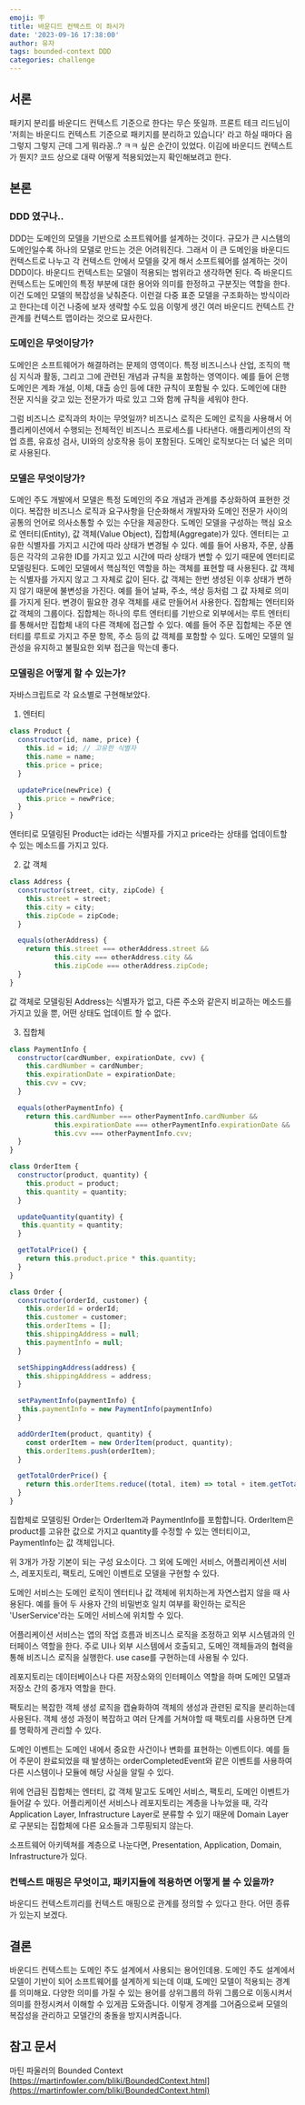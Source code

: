 ```yaml
---
emoji: 🪧
title: 바운디드 컨텍스트 이 좌시가
date: '2023-09-16 17:38:00'
author: 유자
tags: bounded-context DDD
categories: challenge
---
```


## 서론
패키지 분리를 바운디드 컨텍스트 기준으로 한다는 무슨 뜻일까. 프론트 테크 리드님이 '저희는 바운디드 컨텍스트 기준으로 패키지를 분리하고 있습니다' 라고 하실 때마다 음 그렇지 그렇지 
근데 그게 뭐라꽁..? ㅋㅋ 싶은 순간이 있었다. 이김에 바운디드 컨텍스트가 뭔지? 코드 상으로 대략 어떻게 적용되었는지 확인해보려고 한다.

## 본론
### DDD 였구나.. 
DDD는 도메인의 모델을 기반으로 소프트웨어를 설계하는 것이다. 규모가 큰 시스템의 도메인일수록 하나의 모델로 만드는 것은 어려워진다. 그래서 이 큰 도메인을 바운디드 컨텍스트로 나누고 각 컨텍스트 안에서 모델을 갖게 해서 소프트웨어를 설계하는 것이 DDD이다.
바운디드 컨텍스트는 모델이 적용되는 범위라고 생각하면 된다. 즉 바운디드 컨텍스트는 도메인의 특정 부분에 대한 용어와 의미를 한정하고 구분짓는 역할을 한다. 이건 도메인 모델의 복잡성을 낮춰준다.
이런걸 다중 표준 모델을 구조화하는 방식이라고 한다는데 이건 나중에 보자 생략할 수도 있음 
이렇게 생긴 여러 바운디드 컨텍스트 간 관계를 컨텍스트 맵이라는 것으로 묘사한다. 

### 도메인은 무엇이당가?
도메인은 소프트웨어가 해결하려는 문제의 영역이다. 특정 비즈니스나 산업, 조직의 핵심 지식과 활동, 그리고 그에 관련된 개념과 규칙을 포함하는 영역이다. 
예를 들어 은행 도메인은 계좌 개설, 이체, 대출 승인 등에 대한 규칙이 포함될 수 있다.
도메인에 대한 전문 지식을 갖고 있는 전문가가 따로 있고 그와 함께 규칙을 세워야 한다. 

그럼 비즈니스 로직과의 차이는 무엇일까? 비즈니스 로직은 도메인 로직을 사용해서 어플리케이션에서 수행되는 전체적인 비즈니스 프로세스를 나타낸다. 애플리케이션의 작업 흐름, 유효성 검사, UI와의 상호작용 등이 포함된다. 도메인 로직보다는 더 넓은 의미로 사용된다. 

### 모델은 무엇이당가? 
도메인 주도 개발에서 모델은 특정 도메인의 주요 개념과 관계를 추상화하여 표현한 것이다. 복잡한 비즈니스 로직과 요구사항을 단순화해서 개발자와 도메인 전문가 사이의 공통의 언어로 의사소통할 수 있는 수단을 제공한다. 
도메인 모델을 구성하는 핵심 요소로 엔터티(Entity), 값 객체(Value Object), 집합체(Aggregate)가 있다.
엔터티는 고유한 식별자를 가지고 시간에 따라 상태가 변경될 수 있다. 예를 들어 사용자, 주문, 상품등은 각각의 고유한 ID를 가지고 있고 시간에 따라 상태가 변할 수 있기 때문에 엔터티로 모델링된다. 도메인 모델에서 핵심적인 역할을 하는 객체를 표현할 때 사용된다.
값 객체는 식별자를 가지지 않고 그 자체로 값이 된다. 값 객체는 한번 생성된 이후 상태가 변하지 않기 때문에 불변성을 가진다. 예를 들어 날짜, 주소, 색상 등처럼 그 값 자체로 의미를 가지게 된다. 변경이 필요한 경우 객체를 새로 만들어서 사용한다. 
집합체는 엔터티와 값 객체의 그룹이다. 집합체는 하나의 루트 엔터티를 기반으로 외부에서는 루트 엔터티를 통해서만 집합체 내의 다른 객체에 접근할 수 있다. 예를 들어 주문 집합체는 주문 엔터티를 루트로 가지고 주문 항목, 주소 등의 값 객체를 포함할 수 있다. 도메인 모델의 일관성을 유지하고 불필요한 외부 접근을 막는데 좋다.


### 모델링은 어떻게 할 수 있는가? 
자바스크립트로 각 요소별로 구현해보았다. 
1. 엔터티
```js
class Product {
  constructor(id, name, price) {
    this.id = id; // 고유한 식별자
    this.name = name;
    this.price = price;
  }

  updatePrice(newPrice) {
    this.price = newPrice;
  }
}
```
엔터티로 모델링된 Product는 id라는 식별자를 가지고 price라는 상태를 업데이트할 수 있는 메소드를 가지고 있다.

2. 값 객체
```js
class Address {
  constructor(street, city, zipCode) {
    this.street = street;
    this.city = city;
    this.zipCode = zipCode;
  }

  equals(otherAddress) {
    return this.street === otherAddress.street &&
           this.city === otherAddress.city &&
           this.zipCode === otherAddress.zipCode;
  }
}

```
값 객체로 모델링된 Address는 식별자가 없고, 다른 주소와 같은지 비교하는 메소드를 가지고 있을 뿐, 어떤 상태도 업데이트 할 수 없다.

3. 집합체
```js
class PaymentInfo {
  constructor(cardNumber, expirationDate, cvv) {
    this.cardNumber = cardNumber;
    this.expirationDate = expirationDate;
    this.cvv = cvv;
  }

  equals(otherPaymentInfo) {
    return this.cardNumber === otherPaymentInfo.cardNumber &&
           this.expirationDate === otherPaymentInfo.expirationDate &&
           this.cvv === otherPaymentInfo.cvv;
  }
}

class OrderItem {
  constructor(product, quantity) {
    this.product = product;
    this.quantity = quantity;
  }

  updateQuantity(quantity) {
   this.quantity = quantity;
  }

  getTotalPrice() {
    return this.product.price * this.quantity;
  }
}

class Order {
  constructor(orderId, customer) {
    this.orderId = orderId;
    this.customer = customer;
    this.orderItems = [];
    this.shippingAddress = null;
    this.paymentInfo = null;
  }

  setShippingAddress(address) {
    this.shippingAddress = address;
  }

  setPaymentInfo(paymentInfo) {
   this.paymentInfo = new PaymentInfo(paymentInfo)
  }

  addOrderItem(product, quantity) {
    const orderItem = new OrderItem(product, quantity);
    this.orderItems.push(orderItem);
  }

  getTotalOrderPrice() {
    return this.orderItems.reduce((total, item) => total + item.getTotalPrice(), 0);
  }
}

```
집합체로 모델링된 Order는 OrderItem과 PaymentInfo를 포함합니다. OrderItem은 product를 고유한 값으로 가지고 quantity를 수정할 수 있는 엔터티이고, PaymentInfo는 값 객체입니다. 

위 3개가 가장 기본이 되는 구성 요소이다. 그 외에 도메인 서비스, 어플리케이션 서비스, 레포지토리, 팩토리, 도메인 이벤트로 모델을 구현할 수 있다. 

도메인 서비스는 도메인 로직이 엔터티나 값 객체에 위치하는게 자연스럽지 않을 때 사용된다. 예를 들어 두 사용자 간의 비밀번호 일치 여부를 확인하는 로직은 'UserService'라는 도메인 서비스에 위치할 수 있다. 

어플리케이션 서비스는 앱의 작업 흐름과 비즈니스 로직을 조정하고 외부 시스템과의 인터페이스 역할을 한다. 주로 UI나 외부 시스템에서 호출되고, 도메인 객체들과의 협력을 통해 비즈니스 로직을 실행한다. use case를 구현하는데 사용될 수 있다. 

레포지토리는 데이터베이스나 다른 저장소와의 인터페이스 역할을 하며 도메인 모델과 저장소 간의 중개자 역할을 한다. 

팩토리는 복잡한 객체 생성 로직을 캡슐화하여 객체의 생성과 관련된 로직을 분리하는데 사용된다. 객체 생성 과정이 복잡하고 여러 단계를 거쳐야할 때 팩토리를 사용하면 단계를 명확하게 관리할 수 있다. 

도메인 이벤트는 도메인 내에서 중요한 사건이나 변화를 표현하는 이벤트이다. 예를 들어 주문이 완료되었을 때 발생하는 orderCompletedEvent와 같은 이벤트를 사용하여 다른 시스템이나 모듈에 해당 사실을 알릴 수 있다.

위에 언급된 집합체는 엔터티, 값 객체 말고도 도메인 서비스, 팩토리, 도메인 이벤트가 들어갈 수 있다. 
어플리케이션 서비스나 레포지토리는 계층을 나누었을 때, 각각 Application Layer, Infrastructure Layer로 분류할 수 있기 때문에 Domain Layer로 구분되는 집합체에 다른 요소들과 그루핑되지 않는다.

소프트웨어 아키텍쳐를 계층으로 나눈다면, Presentation, Application, Domain, Infrastructure가 있다. 

### 컨텍스트 매핑은 무엇이고, 패키지들에 적용하면 어떻게 볼 수 있을까? 
바운디드 컨텍스트끼리를 컨텍스트 매핑으로 관계를 정의할 수 있다고 한다. 어떤 종류가 있는지 보겠다. 

## 결론
바운디드 컨텍스트는 도메인 주도 설계에서 사용되는 용어인데용. 도메인 주도 설계에서 모델이 기반이 되어 소프트웨어를 설계하게 되는데 이떄, 도메인 모델이 적용되는 경계를 의미해요. 다양한 의미를 가질 수 있는 용어를 상위그룹의 하위 그룹으로 이동시켜서 의미를 한정시켜서 이해할 수 있게끔 도와줍니다.  이렇게 경계를 그어줌으로써 모델의 복잡성을 관리하고 모델간의 충돌을 방지시켜줍니다. 

## 참고 문서
마틴 파울러의 Bounded Context [https://martinfowler.com/bliki/BoundedContext.html](https://martinfowler.com/bliki/BoundedContext.html)

```toc
```




